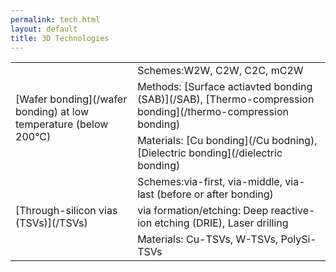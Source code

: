 ```yaml
---
permalink: tech.html
layout: default
title: 3D Technologies
---
```

<table class="tech">
 <tr>
    <td rowspan="3">
      <span class="tech-title">[Wafer bonding](/wafer bonding)</span>
      <span class="tech-detail">at low temperature (below 200°C)</span>
    </td>
        <td> Schemes:W2W, C2W, C2C, mC2W </td>
 </tr>
  <tr>
      <td> Methods: [Surface actiavted bonding (SAB)](/SAB), [Thermo-compression bonding](/thermo-compression bonding)</td>
  </tr>
  <tr>
     <td> Materials: [Cu bonding](/Cu bodning), [Dielectric bonding](/dielectric bonding)</td>
  </tr>
  <tr>
    <td rowspan="3">
      <span class="tech-title">[Through-silicon vias (TSVs)](/TSVs)</span>
    </td>
        <td> Schemes:via-first, via-middle, via-last (before or after bonding) </td>
 </tr>
  <tr>
      <td> via formation/etching: Deep reactive-ion etching (DRIE), Laser drilling</td>
  </tr>
  <tr>
     <td> Materials: Cu-TSVs, W-TSVs, PolySi-TSVs</td>
  </tr>

